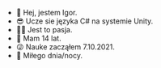 - 👋 Hej, jestem Igor.
- 😎 Ucze sie języka C# na systemie Unity.
- 🤷‍♂️ Jest to pasja.
- 🎂 Mam 14 lat.
- 😜 Nauke zacząłem 7.10.2021.
- 🤙 Miłego dnia/nocy.
